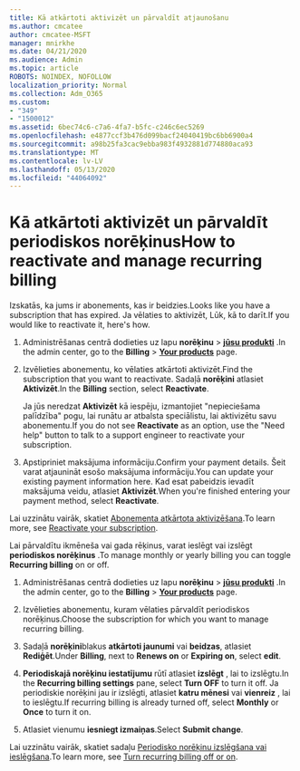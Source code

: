 ```yaml
---
title: Kā atkārtoti aktivizēt un pārvaldīt atjaunošanu
ms.author: cmcatee
author: cmcatee-MSFT
manager: mnirkhe
ms.date: 04/21/2020
ms.audience: Admin
ms.topic: article
ROBOTS: NOINDEX, NOFOLLOW
localization_priority: Normal
ms.collection: Adm_O365
ms.custom:
- "349"
- "1500012"
ms.assetid: 6bec74c6-c7a6-4fa7-b5fc-c246c6ec5269
ms.openlocfilehash: e4877ccf3b476d099bacf24040419bc6bb6900a4
ms.sourcegitcommit: a98b25fa3cac9ebba983f4932881d774880aca93
ms.translationtype: MT
ms.contentlocale: lv-LV
ms.lasthandoff: 05/13/2020
ms.locfileid: "44064092"
---
```

# <a name="how-to-reactivate-and-manage-recurring-billing"></a><span data-ttu-id="e7953-102">Kā atkārtoti aktivizēt un pārvaldīt periodiskos norēķinus</span><span class="sxs-lookup"><span data-stu-id="e7953-102">How to reactivate and manage recurring billing</span></span>

<span data-ttu-id="e7953-103">Izskatās, ka jums ir abonements, kas ir beidzies.</span><span class="sxs-lookup"><span data-stu-id="e7953-103">Looks like you have a subscription that has expired.</span></span> <span data-ttu-id="e7953-104">Ja vēlaties to aktivizēt, Lūk, kā to darīt.</span><span class="sxs-lookup"><span data-stu-id="e7953-104">If you would like to reactivate it, here's how.</span></span>
  
1. <span data-ttu-id="e7953-105">Administrēšanas centrā dodieties uz lapu **norēķinu** \> **[jūsu produkti](https://go.microsoft.com/fwlink/p/?linkid=842054)** .</span><span class="sxs-lookup"><span data-stu-id="e7953-105">In the admin center, go to the **Billing** \> **[Your products](https://go.microsoft.com/fwlink/p/?linkid=842054)** page.</span></span>

2. <span data-ttu-id="e7953-106">Izvēlieties abonementu, ko vēlaties atkārtoti aktivizēt.</span><span class="sxs-lookup"><span data-stu-id="e7953-106">Find the subscription that you want to reactivate.</span></span> <span data-ttu-id="e7953-107">Sadaļā **norēķini** atlasiet **Aktivizēt**.</span><span class="sxs-lookup"><span data-stu-id="e7953-107">In the **Billing** section, select  **Reactivate**.</span></span>

    <span data-ttu-id="e7953-108">Ja jūs neredzat **Aktivizēt** kā iespēju, izmantojiet "nepieciešama palīdzība" pogu, lai runātu ar atbalsta speciālistu, lai aktivizētu savu abonementu.</span><span class="sxs-lookup"><span data-stu-id="e7953-108">If you do not see **Reactivate** as an option, use the "Need help" button to talk to a support engineer to reactivate your subscription.</span></span>

3. <span data-ttu-id="e7953-109">Apstipriniet maksājuma informāciju.</span><span class="sxs-lookup"><span data-stu-id="e7953-109">Confirm your payment details.</span></span> <span data-ttu-id="e7953-110">Šeit varat atjaunināt esošo maksājuma informāciju.</span><span class="sxs-lookup"><span data-stu-id="e7953-110">You can update your existing payment information here.</span></span> <span data-ttu-id="e7953-111">Kad esat pabeidzis ievadīt maksājuma veidu, atlasiet **Aktivizēt**.</span><span class="sxs-lookup"><span data-stu-id="e7953-111">When you're finished entering your payment method, select **Reactivate**.</span></span>

<span data-ttu-id="e7953-112">Lai uzzinātu vairāk, skatiet [Abonementa atkārtota aktivizēšana](https://docs.microsoft.com//office365/admin/subscriptions-and-billing/reactivate-your-subscription).</span><span class="sxs-lookup"><span data-stu-id="e7953-112">To learn more, see [Reactivate your subscription](https://docs.microsoft.com//office365/admin/subscriptions-and-billing/reactivate-your-subscription).</span></span> 

<span data-ttu-id="e7953-113">Lai pārvaldītu ikmēneša vai gada rēķinus, varat ieslēgt vai izslēgt **periodiskos norēķinus** .</span><span class="sxs-lookup"><span data-stu-id="e7953-113">To manage monthly or yearly billing you can toggle **Recurring billing** on or off.</span></span>
  
1. <span data-ttu-id="e7953-114">Administrēšanas centrā dodieties uz lapu **norēķinu** \> **[jūsu produkti](https://go.microsoft.com/fwlink/p/?linkid=842054)** .</span><span class="sxs-lookup"><span data-stu-id="e7953-114">In the admin center, go to the **Billing** \> **[Your products](https://go.microsoft.com/fwlink/p/?linkid=842054)** page.</span></span>

2. <span data-ttu-id="e7953-115">Izvēlieties abonementu, kuram vēlaties pārvaldīt periodiskos norēķinus.</span><span class="sxs-lookup"><span data-stu-id="e7953-115">Choose the subscription for which you want to manage recurring billing.</span></span>

3. <span data-ttu-id="e7953-116">Sadaļā **norēķini**blakus **atkārtoti jaunumi** vai **beidzas**, atlasiet **Rediģēt**.</span><span class="sxs-lookup"><span data-stu-id="e7953-116">Under **Billing**, next to **Renews on** or **Expiring on**, select **edit**.</span></span>

4. <span data-ttu-id="e7953-117">**Periodiskajā norēķinu iestatījumu** rūtī atlasiet **izslēgt** , lai to izslēgtu.</span><span class="sxs-lookup"><span data-stu-id="e7953-117">In the **Recurring billing settings** pane, select **Turn OFF** to turn it off.</span></span> <span data-ttu-id="e7953-118">Ja periodiskie norēķini jau ir izslēgti, atlasiet **katru mēnesi** vai **vienreiz** , lai to ieslēgtu.</span><span class="sxs-lookup"><span data-stu-id="e7953-118">If recurring billing is already turned off, select **Monthly** or **Once** to turn it on.</span></span>

5. <span data-ttu-id="e7953-119">Atlasiet vienumu **iesniegt izmaiņas**.</span><span class="sxs-lookup"><span data-stu-id="e7953-119">Select **Submit change**.</span></span>

<span data-ttu-id="e7953-120">Lai uzzinātu vairāk, skatiet sadaļu [Periodisko norēķinu izslēgšana vai ieslēgšana](https://docs.microsoft.com/office365/admin/subscriptions-and-billing/renew-your-subscription#turn-recurring-billing-off-or-on).</span><span class="sxs-lookup"><span data-stu-id="e7953-120">To learn more, see [Turn recurring billing off or on](https://docs.microsoft.com/office365/admin/subscriptions-and-billing/renew-your-subscription#turn-recurring-billing-off-or-on).</span></span>